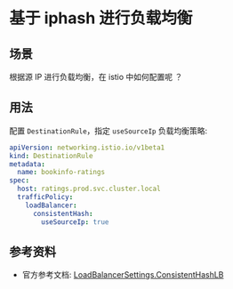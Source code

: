# 基于 iphash 进行负载均衡

## 场景

根据源 IP 进行负载均衡，在 istio 中如何配置呢 ？

## 用法

配置 `DestinationRule`，指定 `useSourceIp` 负载均衡策略:


```yaml
apiVersion: networking.istio.io/v1beta1
kind: DestinationRule
metadata:
  name: bookinfo-ratings
spec:
  host: ratings.prod.svc.cluster.local
  trafficPolicy:
    loadBalancer:
      consistentHash:
        useSourceIp: true
```

## 参考资料

* 官方参考文档: [LoadBalancerSettings.ConsistentHashLB](https://istio.io/latest/docs/reference/config/networking/destination-rule/#LoadBalancerSettings-ConsistentHashLB)
